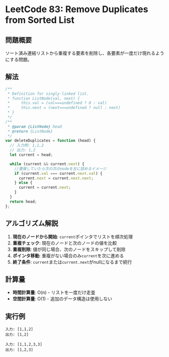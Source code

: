 # LeetCode 83: Remove Duplicates from Sorted List

## 問題概要
ソート済み連結リストから重複する要素を削除し、各要素が一度だけ現れるようにする問題。

## 解法

```javascript
/**
 * Definition for singly-linked list.
 * function ListNode(val, next) {
 *     this.val = (val===undefined ? 0 : val)
 *     this.next = (next===undefined ? null : next)
 * }
 */
/**
 * @param {ListNode} head
 * @return {ListNode}
 */
var deleteDuplicates = function (head) {
  // 入力例: 1,1,2
  // 出力: 1,2
  let current = head;

  while (current && current.next) {
    //重複していたら次の次のnodeを左に詰めるイメージ
    if (current.val === current.next.val) {
      current.next = current.next.next;
    } else {
      current = current.next;
    }
  }
  return head;
};
```

## アルゴリズム解説

1. **現在のノードから開始**: `current`ポインタでリストを順次処理
2. **重複チェック**: 現在のノードと次のノードの値を比較
3. **重複削除**: 値が同じ場合、次のノードをスキップして削除
4. **ポインタ移動**: 重複がない場合のみ`current`を次に進める
5. **終了条件**: `current`または`current.next`がnullになるまで続行

## 計算量
- **時間計算量**: O(n) - リストを一度だけ走査
- **空間計算量**: O(1) - 追加のデータ構造は使用しない

## 実行例
```
入力: [1,1,2]
出力: [1,2]

入力: [1,1,2,3,3]
出力: [1,2,3]
```